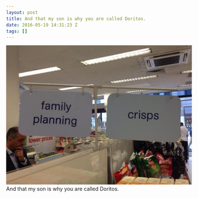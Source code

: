 ```yaml
---
layout: post
title: And that my son is why you are called Doritos.
date: 2016-05-19 14:31:23 Z
tags: []
---
```

![](/media/2016/05/144604136789.jpg)
And that my son is why you are called Doritos.
